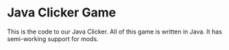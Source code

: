 # Java Clicker Game

This is the code to our Java Clicker. All of this game is written in Java. It has semi-working support for mods.
